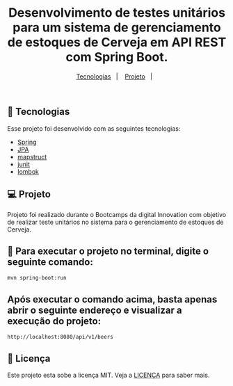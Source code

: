 <h1 align="center">
   Desenvolvimento de testes unitários para um sistema de gerenciamento de estoques de Cerveja em API REST com Spring Boot.
</h1>

<p align="center">
  <a href="#-tecnologias">Tecnologias</a>&nbsp;&nbsp;&nbsp;|&nbsp;&nbsp;&nbsp;
  <a href="#-projeto">Projeto</a>&nbsp;&nbsp;&nbsp;|&nbsp;&nbsp;&nbsp;
</p>


<br>


## 🚀 Tecnologias

Esse projeto foi desenvolvido com as seguintes tecnologias:

- [Spring](https://spring.io/)
- [JPA](https://spring.io/projects/spring-data-jpa)
- [mapstruct](https://mapstruct.org/)
- [junit](https://junit.org/junit5/)
- [lombok](https://projectlombok.org/)

## 💻 Projeto
Projeto foi realizado durante o Bootcamps da digital Innovation com objetivo de realizar teste unitários no
sistema para o gerenciamento de estoques de Cerveja.

## :hammer: Para executar o projeto no terminal, digite o seguinte comando:

```shell script
mvn spring-boot:run 
```

## Após executar o comando acima, basta apenas abrir o seguinte endereço e visualizar a execução do projeto:

```
http://localhost:8080/api/v1/beers
```
## 📝 Licença

Este projeto esta sobe a licença MIT. Veja a [LICENÇA](https://opensource.org/licenses/MIT) para saber mais.


